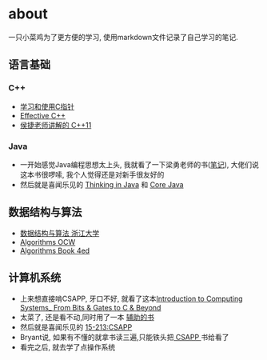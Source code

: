 # about

一只小菜鸡为了更方便的学习, 使用markdown文件记录了自己学习的笔记.

## 语言基础
### C++
* [学习和使用C指针](C++/UnderstandAndUsingCPointers/UnderstandAndUsingCPointers.md)
* [Effective C++](C++/EffectiveCPP/EffectiveCPlusPlus.md)
* [侯捷老师讲解的 C++11](C++/HouJieC11/HouJieC11.md)

### Java 
* 一开始感觉Java编程思想太上头, 我就看了一下梁勇老师的书([笔记](Java&Python\JavaLiangY\IntroductionJavaAndDataStructure.md)), 大佬们说这本书很啰嗦, 我个人觉得还是对新手很友好的
* 然后就是喜闻乐见的 [Thinking in Java](Java&Python\JavaCore/ThinkingInJava.md) 和 [Core Java](Java&Python\JavaCore\CoreJava.md)

## 数据结构与算法

* [数据结构与算法 浙江大学](Algorithms/DataStructure-ZJU/DataStructure.md)
* [Algorithms OCW](Algorithms/Alogrithm4ed/AlgorithmOCW.md)
* [Algorithms Book 4ed](Algorithms/Alogrithm4ed/Algorithm4ed.md)

## 计算机系统
* 上来想直接啃CSAPP, 牙口不好, 就看了这本[Introduction to Computing Systems_ From Bits & Gates to C & Beyond](ComputerSystem/CSAPP/Yale.Patt.Intro.Computer.System.md)
* 太菜了, 还是看不动,同时用了一本 [辅助的书](ComputerSystem\Code-HLCHS\Code_theHiddenLanguageforComputerHardwareandSoftware.md)
* 然后就是喜闻乐见的 [15-213:CSAPP](ComputerSystem\CSAPP\CSAPP.Mooc.md)
* Bryant说, 如果有不懂的就拿书读三遍,只能铁头把[ CSAPP ](ComputerSystem\CSAPP\CSAPP.Book.md)书给看了
* 看完之后, 就去学了点操作系统